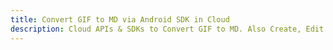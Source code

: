 ---title: Convert GIF to MD via Android SDK in Clouddescription: Cloud APIs & SDKs to Convert GIF to MD. Also Create, Edit & Render Microsoft Word & OpenOffice documents in the Cloud.---